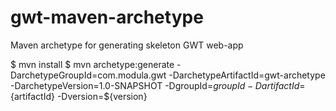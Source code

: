 # gwt-maven-archetype

Maven archetype for generating skeleton GWT web-app

$ mvn install
$ mvn archetype:generate -DarchetypeGroupId=com.modula.gwt -DarchetypeArtifactId=gwt-archetype -DarchetypeVersion=1.0-SNAPSHOT -DgroupId=${groupId} -DartifactId=${artifactId} -Dversion=${version}

